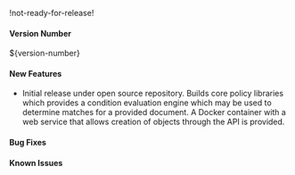 !not-ready-for-release!

#### Version Number
${version-number}

#### New Features
* Initial release under open source repository. Builds core policy libraries which provides a condition evaluation engine which may be used to determine matches for a provided document. A Docker container with a web service that allows creation of objects through the API is provided.

#### Bug Fixes

#### Known Issues

